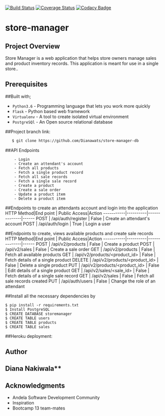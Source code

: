 [![Build Status](https://travis-ci.org/Dianawats/store-manager-db.svg?branch=develop-db)](https://travis-ci.org/Dianawats/store-manager-db)
[![Coverage Status](https://coveralls.io/repos/github/Dianawats/store-manager-db/badge.svg?branch=develop-db)](https://coveralls.io/github/Dianawats/store-manager-db?branch=develop-db)
[![Codacy Badge](https://api.codacy.com/project/badge/Grade/0e8d6a26c54142b3a2b367fbabcf4b82)](https://www.codacy.com/app/Dianawats/store-manager-db?utm_source=github.com&amp;utm_medium=referral&amp;utm_content=Dianawats/store-manager-db&amp;utm_campaign=Badge_Grade)
# store-manager

## Project Overview
Store Manager is a web application that helps store owners manage sales and product inventory
records. This application is meant for use in a single store..

## Prerequisites

##Built with;
- `Python3.6` - Programming language that lets you work more quickly
- `Flask` - Python based web framework
- `Virtualenv` - A tool to create isolated virtual environment
- `PostgreSQl` - An Open source relational database 

##Project branch link:
```sh
   $ git clone https://github.com/Dianawats/store-manager-db
   ```

##API Endpoints
```
    - Login
    - Create an attendant's account
    - Fetch all products
    - Fetch a single product record
    - Fetch all sale records
    - Fetch a single sale record
    - Create a product
    - Create a sale order
    - Update a product item
    - Delete a product item
```

##Endpoints to create an attendants account and login into the application
HTTP Method|End point | Public Access|Action
-----------|----------|--------------|------
POST | /api/auth/register | False | Create an attendant's account
POST | /api/auth/login | True | Login a user

##Endpoints to create, views available products and create sale records
HTTP Method|End point | Public Access|Action
-----------|----------|--------------|------
POST | /api/v2/products | False | Create a product
POST | /api/v2/sales | False | Create a sale order
GET | /api/v2/products | False | Fetch all available products
GET | /api/v2/products/<product_id> | False | Fetch details of a single product
DELETE | /api/v2/products/<product_id> | False | Delete a single product
PUT | /api/v2/products/<product_id> | False | Edit details of a single product
GET | /api/v2/sales/<sale_id> | False | Fetch details of a single sale record
GET | /api/v2/sales | False | Fetch all sale records created
PUT | /api/auth/users | False | Change the role of an attendant

##Install all the necessary dependencies by
```
$ pip install -r requirements.txt
$ Install PostgreSQL
$ CREATE DATABASE storemanager
$ CREATE TABLE users
$ CREATE TABLE products
$ CREATE TABLE sales
```

##Heroku deployment:


## Author

## Diana Nakiwala**

## Acknowledgments

* Andela Software Development Community
* Inspiration
* Bootcamp 13 team-mates


